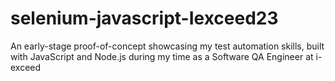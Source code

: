 # selenium-javascript-Iexceed23
An early-stage proof-of-concept showcasing my test automation skills, built with JavaScript and Node.js during my time as a Software QA Engineer at i-exceed
